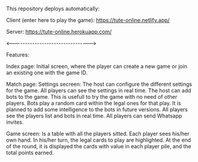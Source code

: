 This repository deploys automatically:

  Client (enter here to play the game):
  https://tute-online.netlify.app/

  Server:
  https://tute-online.herokuapp.com/


<-------------------------------->

Features:

Index page:
    Initial screen, where the player can create a new game or join an existing one with the game ID.

Match page:
  Settings secreen:
    The host can configure the different settings for the game. All players can see the settings in real time.
    The host can add bots to the game. This is usefull to try the game with no need of other players.
    Bots play a random card within the legal ones for that play. It is planned to add some intelligence to the bots in future versions.
    All players see the players list and bots in real time.
    All players can send Whatsapp invites.
  
  Game screen:
    Is a table with all the players sitted.
    Each player sees his/her own hand. In his/her turn, the legal cards to play are highlighted.
    At the end of the round, it is displayed the cards with value in each player pile, and the total points earned.